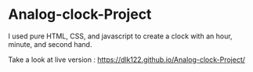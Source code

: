 # Analog-clock-Project

I used pure HTML, CSS, and javascript to create a clock with an hour, minute, and second hand.

Take a look at live version : https://dlk122.github.io/Analog-clock-Project/
